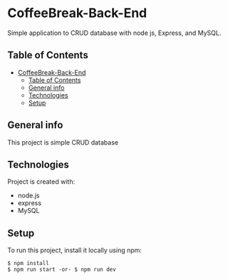 # CoffeeBreak-Back-End

Simple application to CRUD database with node js, Express, and MySQL.

## Table of Contents

- [CoffeeBreak-Back-End](#coffeebreak-back-end)
  - [Table of Contents](#table-of-contents)
  - [General info](#general-info)
  - [Technologies](#technologies)
  - [Setup](#setup)
  
## General info
This project is simple CRUD database
	
## Technologies
Project is created with:
* node.js
* express
* MySQL
	
## Setup
To run this project, install it locally using npm:

```
$ npm install
$ npm run start -or- $ npm run dev
```
